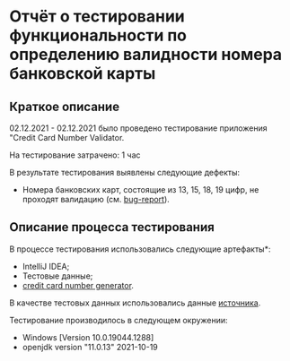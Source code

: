 # Отчёт о тестировании функциональности по определению валидности номера банковской карты
## Краткое описание

02.12.2021 - 02.12.2021 было проведено тестирование приложения "Credit Card Number Validator.

На тестирование затрачено: 1 час

В результате тестирования выявлены следующие дефекты: 
* Номера банковских карт, состоящие из 13, 15, 18, 19 цифр, не проходят валидацию (см. [bug-report](https://github.com/by4enkova/hw_validator/issues/1#issue-1069930980)).

## Описание процесса тестирования

В процессе тестирования использовались следующие артефакты*:
* IntelliJ IDEA;
* Тестовые данные;
* [credit card number generator](https://www.freeformatter.com/credit-card-number-generator-validator.html).

В качестве тестовых данных использовались данные [источника](https://github.com/netology-code/javaqa-homeworks/blob/master/intro/MERGED.md).

Тестирование производилось в следующем окружении:
* Windows [Version 10.0.19044.1288]
* openjdk version "11.0.13" 2021-10-19
